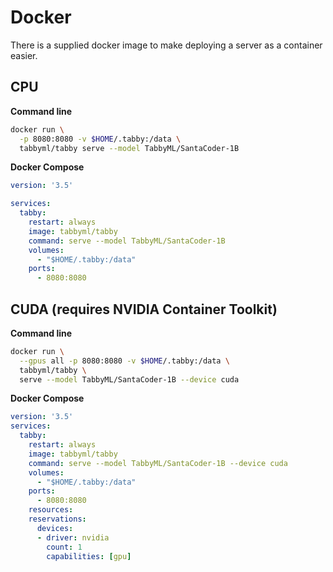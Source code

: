 # Docker

There is a supplied docker image to make deploying a server as a container easier.


## CPU

**Command line**
```bash
docker run \
  -p 8080:8080 -v $HOME/.tabby:/data \
  tabbyml/tabby serve --model TabbyML/SantaCoder-1B
```


**Docker Compose**
```yaml
version: '3.5'

services:
  tabby:
    restart: always
    image: tabbyml/tabby
    command: serve --model TabbyML/SantaCoder-1B
    volumes:
      - "$HOME/.tabby:/data"
    ports:
      - 8080:8080
```

## CUDA (requires NVIDIA Container Toolkit)

**Command line**
```bash
docker run \
  --gpus all -p 8080:8080 -v $HOME/.tabby:/data \
  tabbyml/tabby \
  serve --model TabbyML/SantaCoder-1B --device cuda
```

**Docker Compose**
```yaml
version: '3.5'
services:
  tabby:
    restart: always
    image: tabbyml/tabby
    command: serve --model TabbyML/SantaCoder-1B --device cuda
    volumes:
      - "$HOME/.tabby:/data"
    ports:
      - 8080:8080
    resources:
    reservations:
      devices:
      - driver: nvidia
        count: 1
        capabilities: [gpu]
```
